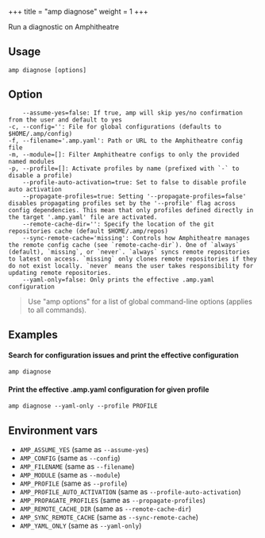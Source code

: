 +++
title = "amp diagnose"
weight = 1
+++

Run a diagnostic on Amphitheatre

## Usage
```
amp diagnose [options]
```

## Option
```
    --assume-yes=false: If true, amp will skip yes/no confirmation from the user and default to yes
-c, --config='': File for global configurations (defaults to $HOME/.amp/config)
-f, --filename='.amp.yaml': Path or URL to the Amphitheatre config file
-m, --module=[]: Filter Amphitheatre configs to only the provided named modules
-p, --profile=[]: Activate profiles by name (prefixed with `-` to disable a profile)
    --profile-auto-activation=true: Set to false to disable profile auto activation
    --propagate-profiles=true: Setting '--propagate-profiles=false' disables propagating profiles set by the '--profile' flag across config dependencies. This mean that only profiles defined directly in the target '.amp.yaml' file are activated.
    --remote-cache-dir='': Specify the location of the git repositories cache (default $HOME/.amp/repos)
    --sync-remote-cache='missing': Controls how Amphitheatre manages the remote config cache (see `remote-cache-dir`). One of `always` (default), `missing`, or `never`. `always` syncs remote repositories to latest on access. `missing` only clones remote repositories if they do not exist locally. `never` means the user takes responsibility for updating remote repositories.
    --yaml-only=false: Only prints the effective .amp.yaml configuration
```

> Use "amp options" for a list of global command-line options (applies to all commands).

## Examples
#### Search for configuration issues and print the effective configuration
```
amp diagnose
```

#### Print the effective .amp.yaml configuration for given profile
```
amp diagnose --yaml-only --profile PROFILE
```

## Environment vars

* `AMP_ASSUME_YES` (same as `--assume-yes`)
* `AMP_CONFIG` (same as `--config`)
* `AMP_FILENAME` (same as `--filename`)
* `AMP_MODULE` (same as `--module`)
* `AMP_PROFILE` (same as `--profile`)
* `AMP_PROFILE_AUTO_ACTIVATION` (same as `--profile-auto-activation`)
* `AMP_PROPAGATE_PROFILES` (same as `--propagate-profiles`)
* `AMP_REMOTE_CACHE_DIR` (same as `--remote-cache-dir`)
* `AMP_SYNC_REMOTE_CACHE` (same as `--sync-remote-cache`)
* `AMP_YAML_ONLY` (same as `--yaml-only`)